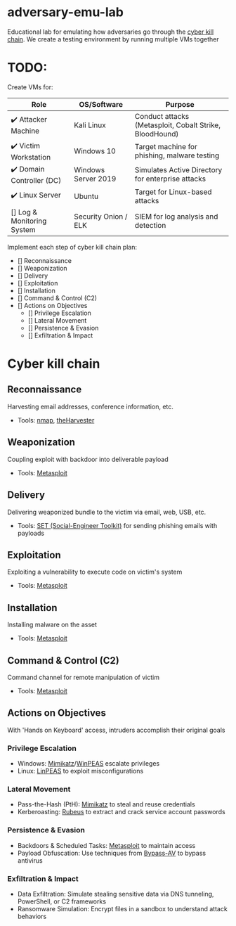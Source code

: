 # adversary-emu-lab

Educational lab for emulating how adversaries go through the [cyber kill chain](https://www.lockheedmartin.com/en-us/capabilities/cyber/cyber-kill-chain.html). We create a testing environment by running multiple VMs together

# TODO:

Create VMs for:

| Role                                      | OS/Software          | Purpose                                                 |
| ----------------------------------------- | -------------------- | ------------------------------------------------------- |
| :heavy_check_mark: Attacker Machine       | Kali Linux           | Conduct attacks (Metasploit, Cobalt Strike, BloodHound) |
| :heavy_check_mark: Victim Workstation     | Windows 10           | Target machine for phishing, malware testing            |
| :heavy_check_mark: Domain Controller (DC) | Windows Server 2019  | Simulates Active Directory for enterprise attacks       |
| :heavy_check_mark: Linux Server           | Ubuntu               | Target for Linux-based attacks                          |
| [] Log & Monitoring System                | Security Onion / ELK | SIEM for log analysis and detection                     |

Implement each step of cyber kill chain plan:

-   [] Reconnaissance
-   [] Weaponization
-   [] Delivery
-   [] Exploitation
-   [] Installation
-   [] Command & Control (C2)
-   [] Actions on Objectives
    -   [] Privilege Escalation
    -   [] Lateral Movement
    -   [] Persistence & Evasion
    -   [] Exfiltration & Impact

# Cyber kill chain

## Reconnaissance

Harvesting email addresses, conference information, etc.

-   Tools: [nmap](https://nmap.org/), [theHarvester](https://github.com/laramies/theHarvester)

## Weaponization

Coupling exploit with backdoor into deliverable payload

-   Tools: [Metasploit](https://www.metasploit.com/)

## Delivery

Delivering weaponized bundle to the victim via email, web, USB, etc.

-   Tools: [SET (Social-Engineer Toolkit)](https://github.com/trustedsec/social-engineer-toolkit) for sending phishing emails with payloads

## Exploitation

Exploiting a vulnerability to execute code on victim's system

-   Tools: [Metasploit](https://www.metasploit.com/)

## Installation

Installing malware on the asset

-   Tools: [Metasploit](https://www.metasploit.com/)

## Command & Control (C2)

Command channel for remote manipulation of victim

-   Tools: [Metasploit](https://www.metasploit.com/)

## Actions on Objectives

With 'Hands on Keyboard' access, intruders accomplish their original goals

### Privilege Escalation

-   Windows: [Mimikatz](https://github.com/ParrotSec/mimikatz)/[WinPEAS](https://github.com/peass-ng/PEASS-ng) escalate privileges
-   Linux: [LinPEAS](https://github.com/peass-ng/PEASS-ng) to exploit misconfigurations

### Lateral Movement

-   Pass-the-Hash (PtH): [Mimikatz](https://github.com/ParrotSec/mimikatz) to steal and reuse credentials
-   Kerberoasting: [Rubeus](https://github.com/GhostPack/Rubeus) to extract and crack service account passwords

### Persistence & Evasion

-   Backdoors & Scheduled Tasks: [Metasploit](https://www.metasploit.com/) to maintain access
-   Payload Obfuscation: Use techniques from [Bypass-AV](https://github.com/matro7sh/BypassAV) to bypass antivirus

### Exfiltration & Impact

-   Data Exfiltration: Simulate stealing sensitive data via DNS tunneling, PowerShell, or C2 frameworks
-   Ransomware Simulation: Encrypt files in a sandbox to understand attack behaviors
